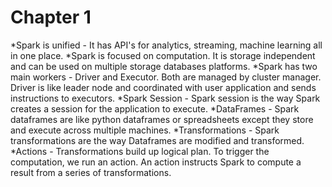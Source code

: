 
<h1>Chapter 1</h1>
<p>
*Spark is unified - It has API's for analytics, streaming, machine learning all in one place.
*Spark is focused on computation. It is storage independent and can be used on multiple storage databases platforms.
*Spark has two main workers - Driver and Executor. Both are managed by cluster manager. Driver is like leader node and coordinated with user application 
and sends instructions to executors.
*Spark Session - Spark session is the way Spark creates a session for the application to execute.
*DataFrames - Spark dataframes are like python dataframes or spreadsheets except they store and execute across multiple machines.
*Transformations - Spark transformations are the way Dataframes are modified and transformed.
*Actions - Transformations build up logical plan. To trigger the computation, we run an action. An action instructs Spark to compute a result from a series of transformations.
</p>
